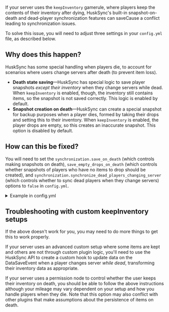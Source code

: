 If your server uses the `keepInventory` gamerule, where players keep the contents of their inventory after dying, HuskSync's built-in snapshot-on-death and dead-player synchronization features can saveCause a conflict leading to synchronization issues.

To solve this issue, you will need to adjust three settings in your `config.yml` file, as described below.

## Why does this happen?
HuskSync has some special handling when players die, to account for scenarios where users change servers after death (to prevent item loss).
* **Death state saving**&mdash;HuskSync has special logic to save player snapshots *except their inventory* when they change servers while dead. When `keepInventory` is enabled, though, the inventory still contains items, so the snapshot is not saved correctly. This logic is enabled by default.
* **Snapshot creation on death**&mdash;HuskSync can create a special snapshot for backup purposes when a player dies, formed by taking their drops and setting this to their inventory. When `keepInventory` is enabled, the player drops are empty, so this creates an inaccurate snapshot. This option is disabled by default.

## How can this be fixed?
You will need to set the `synchronization.save_on_death` (which controls making snapshots on death), `save_empty_drops_on_death` (which controls whether snapshots of players who have no items to drop should be created), and `synchronization.synchronize_dead_players_changing_server` (which controls whether to sync dead players when they change servers) options to `false` in `config.yml`.

<details>
  <summary>Example in config.yml</summary>
  
  ```yml
     synchronization:
       # ...
       save_on_death: false # <-- Set this to false
       save_empty_drops_on_death: false # <-- Set this to false
       # ...
       synchronize_dead_players_changing_server: false # <-- Set this to false
  ```
  
</details>


## Troubleshooting with custom keepInventory setups
If the above doesn't work for you, you may need to do more things to get this to work properly.

If your server uses an advanced custom setup where some items are kept and others are not through custom plugin logic, you'll need to use the HuskSync API to create a custom hook to update data on the DataSaveEvent when a player changes server *while dead*, transforming their inventory data as appropriate.

If your server uses a permission node to control whether the user keeps their inventory on death, you should be able to follow the above instructions although your mileage may vary dependent on your setup and how you handle players when they die. Note that this option may also conflict with other plugins that make assumptions about the persistence of items on death.